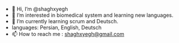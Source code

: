 - 👋 Hi, I’m @shaghxyegh
- 👀 I’m interested in biomedical system and learning new languages.
- 🌱 I’m currently learning scrum and Deutsch.
-    languages: Persian, English, Deutsch 
- 📫 How to reach me : shaghxyegh@gmail.com 

<!---
shaghxyegh/shaghxyegh is a ✨ special ✨ repository because its `README.md` (this file) appears on your GitHub profile.
You can click the Preview link to take a look at your changes.
--->
